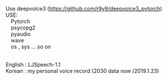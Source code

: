 Use deepvoice3 (https://github.com/r9y9/deepvoice3_pytorch)<br>
USE:<br>
  &emsp;Pytorch<br>
  &emsp;psycopg2<br>
  &emsp;pyaudio<br>
  &emsp;wave<br>
  &emsp;os , sys ... so on<br><br>

English : LJSpeech-1.1<br>
Korean : my personal voice record (2030 data now /2019.1.23)<br>

